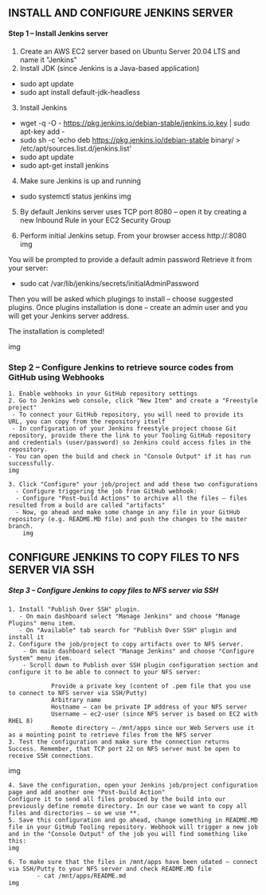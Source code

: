 ## INSTALL AND CONFIGURE JENKINS SERVER
#### Step 1 – Install Jenkins server

1. Create an AWS EC2 server based on Ubuntu Server 20.04 LTS and name it "Jenkins"
2. Install JDK (since Jenkins is a Java-based application)
- sudo apt update
- sudo apt install default-jdk-headless
3. Install Jenkins
- wget -q -O - https://pkg.jenkins.io/debian-stable/jenkins.io.key | sudo apt-key add -
- sudo sh -c 'echo deb https://pkg.jenkins.io/debian-stable binary/ > \
    /etc/apt/sources.list.d/jenkins.list'
- sudo apt update
- sudo apt-get install jenkins

4. Make sure Jenkins is up and running

- sudo systemctl status jenkins
img

5. By default Jenkins server uses TCP port 8080 – open it by creating a new Inbound Rule in your EC2 Security Group

6. Perform initial Jenkins setup.
From your browser access http://<Jenkins-Server-Public-IP-Address-or-Public-DNS-Name>:8080
img

You will be prompted to provide a default admin password
Retrieve it from your server:

- sudo cat /var/lib/jenkins/secrets/initialAdminPassword

 Then you will be asked which plugings to install – choose suggested plugins.
Once plugins installation is done – create an admin user and you will get your Jenkins server address.

The installation is completed!

img
    
    
   ### Step 2 – Configure Jenkins to retrieve source codes from GitHub using Webhooks
    
    1. Enable webhooks in your GitHub repository settings
    2. Go to Jenkins web console, click "New Item" and create a "Freestyle project"
     - To connect your GitHub repository, you will need to provide its URL, you can copy from the repository itself
     - In configuration of your Jenkins freestyle project choose Git repository, provide there the link to your Tooling GitHub repository and credentials (user/password) so Jenkins could access files in the repository.
    - You can open the build and check in "Console Output" if it has run successfully.
    img
    
    3. Click "Configure" your job/project and add these two configurations
      - Configure triggering the job from GitHub webhook:
      - Configure "Post-build Actions" to archive all the files – files resulted from a build are called "artifacts"
      - Now, go ahead and make some change in any file in your GitHub repository (e.g. README.MD file) and push the changes to the master branch.
        img
    
   ## CONFIGURE JENKINS TO COPY FILES TO NFS SERVER VIA SSH
   ##### Step 3 – Configure Jenkins to copy files to NFS server via SSH
    1. Install "Publish Over SSH" plugin.
       - On main dashboard select "Manage Jenkins" and choose "Manage Plugins" menu item.
       - On "Available" tab search for "Publish Over SSH" plugin and install it
    2. Configure the job/project to copy artifacts over to NFS server.
        - On main dashboard select "Manage Jenkins" and choose "Configure System" menu item.
        - Scroll down to Publish over SSH plugin configuration section and configure it to be able to connect to your NFS server:

                Provide a private key (content of .pem file that you use to connect to NFS server via SSH/Putty)
                Arbitrary name
                Hostname – can be private IP address of your NFS server
                Username – ec2-user (since NFS server is based on EC2 with RHEL 8)
                Remote directory – /mnt/apps since our Web Servers use it as a mointing point to retrieve files from the NFS server
    3. Test the configuration and make sure the connection returns Success. Remember, that TCP port 22 on NFS server must be open to receive SSH connections.
img
    
    4. Save the configuration, open your Jenkins job/project configuration page and add another one "Post-build Action"
    Configure it to send all files probuced by the build into our previously define remote directory. In our case we want to copy all files and directories – so we use **.
    5. Save this configuration and go ahead, change something in README.MD file in your GitHub Tooling repository. Webhook will trigger a new job and in the "Console Output" of the job you will find something like this:
    img
    
    6. To make sure that the files in /mnt/apps have been udated – connect via SSH/Putty to your NFS server and check README.MD file
            - cat /mnt/apps/README.md
    img
